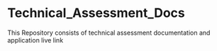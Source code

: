 # Technical_Assessment_Docs

This Repository consists of technical assessment documentation and application live link
